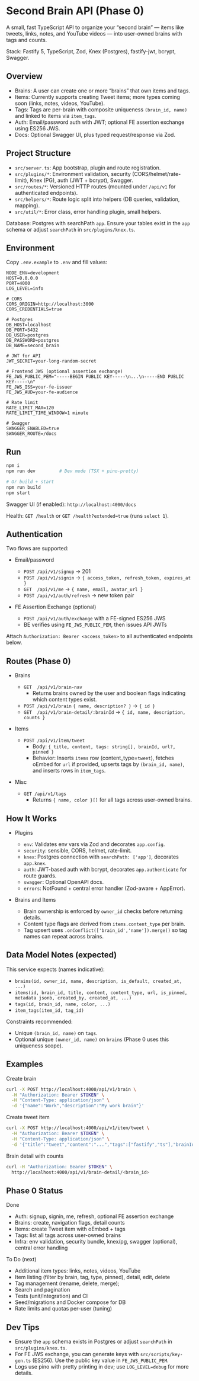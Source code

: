 # Second Brain API (Phase 0)

A small, fast TypeScript API to organize your “second brain” — items like tweets, links, notes, and YouTube videos — into user-owned brains with tags and counts.

Stack: Fastify 5, TypeScript, Zod, Knex (Postgres), fastify-jwt, bcrypt, Swagger.

## Overview

- Brains: A user can create one or more “brains” that own items and tags.
- Items: Currently supports creating Tweet items; more types coming soon (links, notes, videos, YouTube).
- Tags: Tags are per-brain with composite uniqueness `(brain_id, name)` and linked to items via `item_tags`.
- Auth: Email/password auth with JWT; optional FE assertion exchange using ES256 JWS.
- Docs: Optional Swagger UI, plus typed request/response via Zod.

## Project Structure

- `src/server.ts`: App bootstrap, plugin and route registration.
- `src/plugins/*`: Environment validation, security (CORS/helmet/rate-limit), Knex (PG), auth (JWT + bcrypt), Swagger.
- `src/routes/*`: Versioned HTTP routes (mounted under `/api/v1` for authenticated endpoints).
- `src/helpers/*`: Route logic split into helpers (DB queries, validation, mapping).
- `src/util/*`: Error class, error handling plugin, small helpers.

Database: Postgres with searchPath `app`. Ensure your tables exist in the `app` schema or adjust `searchPath` in `src/plugins/knex.ts`.

## Environment

Copy `.env.example` to `.env` and fill values:

```
NODE_ENV=development
HOST=0.0.0.0
PORT=4000
LOG_LEVEL=info

# CORS
CORS_ORIGIN=http://localhost:3000
CORS_CREDENTIALS=true

# Postgres
DB_HOST=localhost
DB_PORT=5432
DB_USER=postgres
DB_PASSWORD=postgres
DB_NAME=second_brain

# JWT for API
JWT_SECRET=your-long-random-secret

# Frontend JWS (optional assertion exchange)
FE_JWS_PUBLIC_PEM="-----BEGIN PUBLIC KEY-----\n...\n-----END PUBLIC KEY-----\n"
FE_JWS_ISS=your-fe-issuer
FE_JWS_AUD=your-fe-audience

# Rate limit
RATE_LIMIT_MAX=120
RATE_LIMIT_TIME_WINDOW=1 minute

# Swagger
SWAGGER_ENABLED=true
SWAGGER_ROUTE=/docs
```

## Run

```bash
npm i
npm run dev         # Dev mode (TSX + pino-pretty)

# Or build + start
npm run build
npm start
```

Swagger UI (if enabled): `http://localhost:4000/docs`

Health: `GET /health` or `GET /health?extended=true` (runs `select 1`).

## Authentication

Two flows are supported:

- Email/password
  - `POST /api/v1/signup` → 201
  - `POST /api/v1/signin` → `{ access_token, refresh_token, expires_at }`
  - `GET  /api/v1/me` → `{ name, email, avatar_url }`
  - `POST /api/v1/auth/refresh` → new token pair

- FE Assertion Exchange (optional)
  - `POST /api/v1/auth/exchange` with a FE-signed ES256 JWS
  - BE verifies using `FE_JWS_PUBLIC_PEM`, then issues API JWTs

Attach `Authorization: Bearer <access_token>` to all authenticated endpoints below.

## Routes (Phase 0)

- Brains
  - `GET  /api/v1/brain-nav`
    - Returns brains owned by the user and boolean flags indicating which content types exist.
  - `POST /api/v1/brain` `{ name, description? }` → `{ id }`
  - `GET  /api/v1/brain-detail/:brainId` → `{ id, name, description, counts }`

- Items
  - `POST /api/v1/item/tweet`
    - Body: `{ title, content, tags: string[], brainId, url?, pinned }`
    - Behavior: Inserts `items` row (content_type=`tweet`), fetches oEmbed for `url` if provided, upserts tags by `(brain_id, name)`, and inserts rows in `item_tags`.

- Misc
  - `GET /api/v1/tags`
    - Returns `{ name, color }[]` for all tags across user-owned brains.

## How It Works

- Plugins
  - `env`: Validates env vars via Zod and decorates `app.config`.
  - `security`: sensible, CORS, helmet, rate-limit.
  - `knex`: Postgres connection with `searchPath: ['app']`, decorates `app.knex`.
  - `auth`: JWT-based auth with bcrypt, decorates `app.authenticate` for route guards.
  - `swagger`: Optional OpenAPI docs.
  - `errors`: NotFound + central error handler (Zod-aware + AppError).

- Brains and Items
  - Brain ownership is enforced by `owner_id` checks before returning details.
  - Content type flags are derived from `items.content_type` per brain.
  - Tag upsert uses `.onConflict(['brain_id','name']).merge()` so tag names can repeat across brains.

## Data Model Notes (expected)

This service expects (names indicative):

- `brains(id, owner_id, name, description, is_default, created_at, ...)`
- `items(id, brain_id, title, content, content_type, url, is_pinned, metadata jsonb, created_by, created_at, ...)`
- `tags(id, brain_id, name, color, ...)`
- `item_tags(item_id, tag_id)`

Constraints recommended:

- Unique `(brain_id, name)` on `tags`.
- Optional unique `(owner_id, name)` on `brains` (Phase 0 uses this uniqueness scope).

## Examples

Create brain

```bash
curl -X POST http://localhost:4000/api/v1/brain \
  -H "Authorization: Bearer $TOKEN" \
  -H "Content-Type: application/json" \
  -d '{"name":"Work","description":"My work brain"}'
```

Create tweet item

```bash
curl -X POST http://localhost:4000/api/v1/item/tweet \
  -H "Authorization: Bearer $TOKEN" \
  -H "Content-Type: application/json" \
  -d '{"title":"tweet","content":"...","tags":["fastify","ts"],"brainId":"<brain_id>","url":"https://x.com/...","pinned":false}'
```

Brain detail with counts

```bash
curl -H "Authorization: Bearer $TOKEN" \
  http://localhost:4000/api/v1/brain-detail/<brain_id>
```

## Phase 0 Status

Done

- Auth: signup, signin, me, refresh, optional FE assertion exchange
- Brains: create, navigation flags, detail counts
- Items: create Tweet item with oEmbed + tags
- Tags: list all tags across user-owned brains
- Infra: env validation, security bundle, knex/pg, swagger (optional), central error handling

To Do (next)

- Additional item types: links, notes, videos, YouTube
- Item listing (filter by brain, tag, type, pinned), detail, edit, delete
- Tag management (rename, delete, merge);
- Search and pagination
- Tests (unit/integration) and CI
- Seed/migrations and Docker compose for DB
- Rate limits and quotas per-user (tuning)

## Dev Tips

- Ensure the `app` schema exists in Postgres or adjust `searchPath` in `src/plugins/knex.ts`.
- For FE JWS exchange, you can generate keys with `src/scripts/key-gen.ts` (ES256). Use the public key value in `FE_JWS_PUBLIC_PEM`.
- Logs use pino with pretty printing in dev; use `LOG_LEVEL=debug` for more details.

